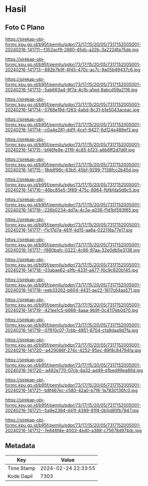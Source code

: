 # Hasil

## Foto C Plano

https://sirekap-obj-formc.kpu.go.id/b95f/pemilu/pdpr/73/17/15/20/05/7317152005001-20240216-141711--f352acf9-2880-45dc-a22b-3a2224fa75de.jpg

https://sirekap-obj-formc.kpu.go.id/b95f/pemilu/pdpr/73/17/15/20/05/7317152005001-20240216-141713--882b7b9f-4f45-470c-ac7c-9a05b49437c6.jpg

https://sirekap-obj-formc.kpu.go.id/b95f/pemilu/pdpr/73/17/15/20/05/7317152005001-20240216-141713--5ab663a4-9f7a-4c1b-a1ed-8abcd59a2116.jpg

https://sirekap-obj-formc.kpu.go.id/b95f/pemilu/pdpr/73/17/15/20/05/7317152005001-20240216-141714--0768e19d-f263-4abd-8c31-b1e5043aceac.jpg

https://sirekap-obj-formc.kpu.go.id/b95f/pemilu/pdpr/73/17/15/20/05/7317152005001-20240216-141714--c0a4e281-dd1f-4ce1-9427-6d124e489ef3.jpg

https://sirekap-obj-formc.kpu.go.id/b95f/pemilu/pdpr/73/17/15/20/05/7317152005001-20240216-141715--bf46fe9e-2119-4c85-b123-a6b8ff2d7d6f.jpg

https://sirekap-obj-formc.kpu.go.id/b95f/pemilu/pdpr/73/17/15/20/05/7317152005001-20240216-141715--18ddf96c-63b5-45bf-9299-7138fcc2b45d.jpg

https://sirekap-obj-formc.kpu.go.id/b95f/pemilu/pdpr/73/17/15/20/05/7317152005001-20240216-141716--46bc85e5-3f89-475c-8964-fbfbfda5d9c5.jpg

https://sirekap-obj-formc.kpu.go.id/b95f/pemilu/pdpr/73/17/15/20/05/7317152005001-20240216-141716--226b0234-dd7a-4c3a-a036-f1d1bf593f65.jpg

https://sirekap-obj-formc.kpu.go.id/b95f/pemilu/pdpr/73/17/15/20/05/7317152005001-20240216-141717--f1c17d7a-481f-4d15-aa6a-022116a77e17.jpg

https://sirekap-obj-formc.kpu.go.id/b95f/pemilu/pdpr/73/17/15/20/05/7317152005001-20240216-141717--f880bafc-0222-4c66-97aa-32e0db5e3138.jpg

https://sirekap-obj-formc.kpu.go.id/b95f/pemilu/pdpr/73/17/15/20/05/7317152005001-20240216-141718--03abae62-a1fb-433f-a477-f0c9c620b145.jpg

https://sirekap-obj-formc.kpu.go.id/b95f/pemilu/pdpr/73/17/15/20/05/7317152005001-20240216-141718--eeb33262-b604-4431-ae22-1617c64aa571.jpg

https://sirekap-obj-formc.kpu.go.id/b95f/pemilu/pdpr/73/17/15/20/05/7317152005001-20240216-141719--421ee1c5-b666-4aaa-9b9f-0c4117eb0d70.jpg

https://sirekap-obj-formc.kpu.go.id/b95f/pemilu/pdpr/73/17/15/20/05/7317152005001-20240216-141719--07810c07-7cbb-4851-8704-cfa9daa9d7fa.jpg

https://sirekap-obj-formc.kpu.go.id/b95f/pemilu/pdpr/73/17/15/20/05/7317152005001-20240216-141720--a429086f-274c-4252-95ec-89f8c84794fa.jpg

https://sirekap-obj-formc.kpu.go.id/b95f/pemilu/pdpr/73/17/15/20/05/7317152005001-20240216-141720--a482e770-07cb-4a32-ad49-d1bed99ea89d.jpg

https://sirekap-obj-formc.kpu.go.id/b95f/pemilu/pdpr/73/17/15/20/05/7317152005001-20240216-141721--b8f467ec-c580-42a0-b7f8-1a7830136fc0.jpg

https://sirekap-obj-formc.kpu.go.id/b95f/pemilu/pdpr/73/17/15/20/05/7317152005001-20240216-141721--5a9e2394-441f-4399-81f4-0b5d80fb7947.jpg

https://sirekap-obj-formc.kpu.go.id/b95f/pemilu/pdpr/73/17/15/20/05/7317152005001-20240216-141712--7e846f4e-4003-4ed0-a388-c75678d974dc.jpg


## Metadata

| Key        | Value               |
| ---------- | ------------------- |
| Time Stamp | 2024-02-24 22:33:55 |
| Kode Dapil | 7303                |



